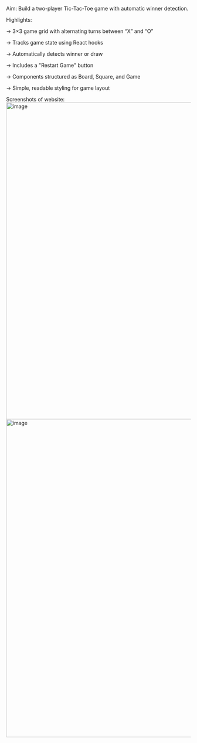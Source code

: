 Aim: Build a two-player Tic-Tac-Toe game with automatic winner detection.

Highlights:

-> 3×3 game grid with alternating turns between “X” and “O”

-> Tracks game state using React hooks

-> Automatically detects winner or draw

-> Includes a "Restart Game" button

-> Components structured as Board, Square, and Game

-> Simple, readable styling for game layout

Screenshots of website:
<img width="1919" height="864" alt="image" src="https://github.com/user-attachments/assets/404974ff-94f2-4bb3-a4e9-8d63c68bd5f8" />
<img width="1919" height="868" alt="image" src="https://github.com/user-attachments/assets/759d2693-6097-4dc1-a5d0-5e24696a4312" />
